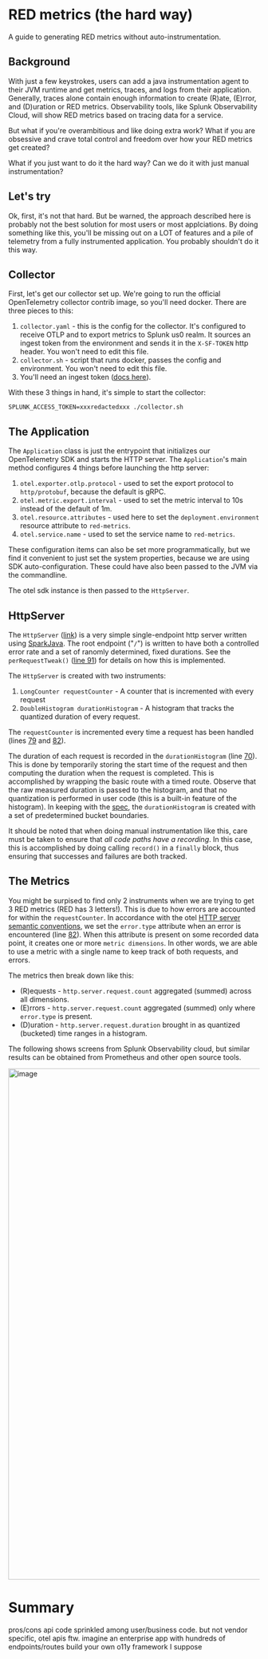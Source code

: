 # RED metrics (the hard way)

A guide to generating RED metrics without auto-instrumentation.

## Background

With just a few keystrokes, users can add a java instrumentation agent to their
JVM runtime and get metrics, traces, and logs from their application.
Generally, traces alone contain enough information to create (R)ate, (E)rror, and (D)uration 
or RED metrics. Observability tools, like Splunk Observability Cloud, will 
show RED metrics based on tracing data for a service.

But what if you're overambitious and like doing extra work? What if you are obsessive
and crave total control and freedom over how your RED metrics get created?

What if you just want to do it the hard way? Can we do it with just manual instrumentation?

## Let's try

Ok, first, it's not that hard. But be warned, the approach described here
is probably not the best solution for most users or most applciations. By doing
something like this, you'll be missing out on a LOT of features and a pile of telemetry
from a fully instrumented application. You probably shouldn't do it this way.

## Collector

First, let's get our collector set up. We're going to run the official OpenTelemetry 
collector contrib image, so you'll need docker. There are three pieces to this:

1. `collector.yaml` - this is the config for the collector. It's configured to receive
   OTLP and to export metrics to Splunk us0 realm. It sources an ingest token
   from the environment and sends it in the `X-SF-TOKEN` http header.
   You won't need to edit this file.
3. `collector.sh` - script that runs docker, passes the config and environment.
   You won't need to edit this file.
5. You'll need an ingest token ([docs here](https://docs.splunk.com/observability/en/admin/authentication/authentication-tokens/org-tokens.html)).

With these 3 things in hand, it's simple to start the collector:

```
SPLUNK_ACCESS_TOKEN=xxxredactedxxx ./collector.sh
```

## The Application

The `Application` class is just the entrypoint that initializes our OpenTelemetry
SDK and starts the HTTP server. The `Application`'s main method configures
4 things before launching the http server:

1. `otel.exporter.otlp.protocol` - used to set the export protocol to `http/protobuf`, because the default is gRPC.
2. `otel.metric.export.interval` - used to set the metric interval to 10s instead of the default of 1m.
3. `otel.resource.attributes` - used here to set the `deployment.environment` resource attribute to `red-metrics`.
4. `otel.service.name` - used to set the service name to `red-metrics`.

These configuration items can also be set more programmatically, but we find it convenient to 
just set the system properties, because we are using SDK auto-configuration. These could have also been
passed to the JVM via the commandline.

The otel sdk instance is then passed to the `HttpServer`.

## HttpServer

The `HttpServer` 
([link](https://github.com/breedx-splk/red-the-hard-way/blob/main/src/main/java/com/splunk/example/HttpServer.java)) 
is a very simple single-endpoint http server written using 
[SparkJava](https://github.com/perwendel/spark). 
The root endpoint ("`/`") is written to have both a controlled error rate and a set of ranomly determined,
fixed durations. See the `perRequestTweak()` 
([line 91](https://github.com/breedx-splk/red-the-hard-way/blob/main/src/main/java/com/splunk/example/HttpServer.java#L91))
for details on how this is implemented.

The `HttpServer` is created with two instruments:

1. `LongCounter requestCounter` - A counter that is incremented with every request
2. `DoubleHistogram durationHistogram` - A histogram that tracks the quantized duration of every request.

The `requestCounter` is incremented every time a request has been handled 
(lines [79](https://github.com/breedx-splk/red-the-hard-way/blob/main/src/main/java/com/splunk/example/HttpServer.java#L79) and 
[82](https://github.com/breedx-splk/red-the-hard-way/blob/main/src/main/java/com/splunk/example/HttpServer.java#L82)).

The duration of each request is recorded in the `durationHistogram` 
(line [70](https://github.com/breedx-splk/red-the-hard-way/blob/main/src/main/java/com/splunk/example/HttpServer.java#L70)).
This is done by temporarily storing the start time of the request and then computing the duration
when the request is completed. This is accomplished by wrapping the basic route with a timed route. 
Observe that the raw measured duration is passed to the histogram, and that no quantization is 
performed in user code (this is a built-in feature of the histogram). In keeping with the 
[spec](https://github.com/open-telemetry/semantic-conventions/blob/231528e8fd564dd3d0b07ac3de65fe117442d930/docs/http/http-metrics.md#http-server), 
the `durationHistogram` is created with a set of predetermined bucket boundaries.

It should be noted that when doing manual instrumentation like this, care must be taken to ensure that 
_all code paths have a recording_. In this case, this is accomplished by doing calling `record()` in a `finally` 
block, thus ensuring that successes and failures are both tracked.

## The Metrics

You might be surpised to find only 2 instruments when we are trying to get 3 RED metrics (RED has 3 letters!). 
This is due to how errors are accounted for within the `requestCounter`. In accordance with the otel 
[HTTP server semantic conventions](https://github.com/open-telemetry/semantic-conventions/blob/231528e8fd564dd3d0b07ac3de65fe117442d930/docs/http/http-metrics.md#http-server), 
we set the `error.type` attribute when an error is encountered (line [82](https://github.com/breedx-splk/red-the-hard-way/blob/main/src/main/java/com/splunk/example/HttpServer.java#L82)). When this attribute is present on some
recorded data point, it creates one or more `metric dimensions`. In other words, we are able to use a metric
with a single name to keep track of both requests, and errors.

The metrics then break down like this:

* (R)equests - `http.server.request.count` aggregated (summed) across all dimensions.
* (E)rrors - `http.server.request.count` aggregated (summed) only where `error.type` is present.
* (D)uration - `http.server.request.duration` brought in as quantized (bucketed) time ranges in a histogram.

The following shows screens from Splunk Observability cloud, but similar results can be obtained from
Prometheus and other open source tools.

<img width="1025" alt="image" src="https://github.com/user-attachments/assets/a0dcb145-3f83-4ded-b52d-879f3219d6dd">


# Summary

pros/cons
api code sprinkled among user/business code. but not vendor specific, otel apis ftw.
imagine an enterprise app with hundreds of endpoints/routes
build your own o11y framework I suppose



